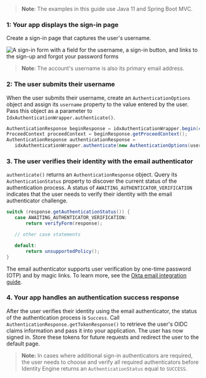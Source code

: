 > **Note**: The examples in this guide use Java 11 and Spring Boot MVC.

### 1: Your app displays the sign-in page

Create a sign-in page that captures the user's username.

<div class="half wireframe-border">

![A sign-in form with a field for the username, a sign-in button, and links to the sign-up and forgot your password forms](/img/wireframes/sign-in-form-username-only-sign-up-forgot-your-password-links.png)

<!--

Source image: https://www.figma.com/file/YH5Zhzp66kGCglrXQUag2E/%F0%9F%93%8A-Updated-Diagrams-for-Dev-Docs?node-id=3401%3A37178&t=vr9MuCR8C4rCt3hC-1 sign-in-form-username-only-sign-up-forgot-your-password-links
 -->

</div>

> **Note**: The account's username is also its primary email address.

### 2: The user submits their username

When the user submits their username, create an `AuthenticationOptions` object and assign its `username` property to the value entered by the user. Pass this object as a parameter to `IdxAuthenticationWrapper.authenticate()`.

```java
AuthenticationResponse beginResponse = idxAuthenticationWrapper.begin(constructRequestContext());
ProceedContext proceedContext = beginResponse.getProceedContext();
AuthenticationResponse authenticationResponse =
   idxAuthenticationWrapper.authenticate(new AuthenticationOptions(username), proceedContext);
```

### 3. The user verifies their identity with the email authenticator

`authenticate()` returns an `AuthenticationResponse` object. Query its `AuthenticationStatus` property to discover the current status of the authentication process. A status of `AWAITING_AUTHENTICATOR_VERIFICATION` indicates that the user needs to verify their identity with the email authenticator challenge.

```java
switch (response.getAuthenticationStatus()) {
   case AWAITING_AUTHENTICATOR_VERIFICATION:
       return verifyForm(response);

   // other case statements

   default:
       return unsupportedPolicy();
}
```

The email authenticator supports user verification by one-time password (OTP) and by magic links. To learn more, see the [Okta email integration guide](/docs/guides/authenticators-okta-email/java/main/#integrate-email-challenge-with-magic-links).

### 4. Your app handles an authentication success response

After the user verifies their identity using the email authenticator, the status of the authentication process is `Success`. Call `AuthenticationResponse.getTokenResponse()` to retrieve the user's OIDC claims information and pass it into your application. The user has now signed in. Store these tokens for future requests and redirect the user to the default page.

> **Note:** In cases where additional sign-in authenticators are required, the user needs to choose and verify all required authenticators before Identity Engine returns an `AuthenticationStatus` equal to `SUCCESS`.
